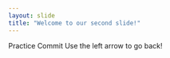 ```yaml
---
layout: slide
title: "Welcome to our second slide!"
---
```

Practice Commit
Use the left arrow to go back!
